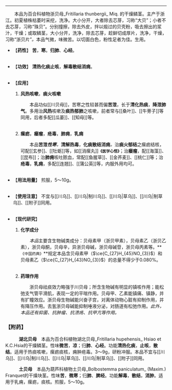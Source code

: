 ---
&emsp;&emsp;本品为百合科植物浙贝母_Fritillaria thunbergii_ Miq. 的干燥鳞茎。主产于浙江。初夏植株枯萎时采挖，洗净。大小分开，大者除去芯芽，习称“大贝”；小者不去芯芽，习称“珠贝”。分别撞擦，除去外皮，拌以煅过的贝壳粉，吸去擦出的浆汁，干燥；或取鳞茎，大小分开，洗净，除去芯芽，趁鲜切成厚片，洗净，干燥，习称“浙贝片”<dfn>。</dfn>本品气微，味微苦。以切面白色，粉性足者为佳。生用。

- 【**药性**】
	**苦**，**寒**。**归肺**、**心经**。<br></br>

- 【**功效**】
	**清热化痰止咳**，**解毒散结消痈**。<br></br>

- 【**应用**】
	1. **风热咳嗽**，**痰火咳嗽**
		
		&emsp;&emsp;本品功似[[川贝母]]，苦寒之性较甚而偏**苦泄**，长于**清化热痰**，**降泄肺气**。多用治**风热**咳嗽及**痰热郁肺**之咳嗽，前者常与[[桑叶]]、[[牛蒡子]]等同用，后者多配[[瓜蒌]]、[[知母]]等。<br></br>
	
	2. **瘰疬**，**瘿瘤**，**疮毒**，**肺痈**，**乳痈**
		
		&emsp;&emsp;本品**苦泄**<dfn>**性寒**，</dfn>**清解热毒**，**化痰散结消痈**<dfn>。</dfn>治**痰火郁结**之瘰疬结核，可配[[玄参]]、[[牡蛎]]等，如[[消瘰丸]]**`《医学心悟》`**；治**瘿瘤**，配[[海藻]]、[[昆布]]；治**肺痈**咳吐脓血，常配[[鱼腥草]]、[[金荞麦]]、[[桃仁]]等；治**疮毒**，**乳痈**，多配[[连翘]]、[[蒲公英]]等，内服外用均可。<br></br>

- 【**用法用量**】
	煎服，5～10g。<br></br>

- 【**使用注意**】
	不宜与[[川乌]]、[[川乌|制川乌]]、[[川乌|草乌]]、[[川乌|制草乌]]、[[附子]]同用。<br></br>

- 【**现代研究**】
	1. **化学成分**
		
		&emsp;&emsp;<dfn>本品</dfn>主要含生物碱类成分：贝母素甲（浙贝甲素），贝母素乙（浙贝乙素），浙贝母酮，贝母辛，异浙贝母碱，浙贝母碱苷，浙贝母丙素等。**`《中国药典》`**规定本品含贝母素甲（$\ce{C_{27}H_{45}NO_{3}}$）和贝母素乙（$\ce{C_{27}H_{43}NO_{3}}$）的总量不得少于0.080%。<br></br>
	
	2. **药理作用**
		
		&emsp;&emsp;浙贝母祛痰效力略强于川贝母；所含生物碱有明显的镇咳作用；能松弛支气管平滑肌，表现一定的平喘作用。贝母甲、乙素能镇痛、镇静，并有扩瞳效应。浙贝母生物碱能兴奋子宫，对离体动物心脏有抑制作用，并有降压作用。去氢浙贝母碱能抑制唾液分泌，对肠道有松弛作用。<dfn>此外，本品还有抑菌、抗肿瘤、抗溃疡、抗甲亢等作用。</dfn>

### 【附药】

&emsp;&emsp;&emsp;**湖北贝母**&emsp;本品为百合科植物湖北贝母_Fritillaria hupehensis_ Hsiao et K.C.Hsia的干燥鳞茎。性味**微苦**，**凉**；归**肺**、**心经**。功能**清热化痰**，**止咳**，**散结**。适用于热痰咳嗽，瘰疬痰核，痈肿疮毒。3～9g，研粉冲服。本品不宜与[[川乌]]、[[川乌|制川乌]]、[[川乌|草乌]]、[[川乌|制草乌]]、[[附子]]同用。

&emsp;&emsp;&emsp;**土贝母**&emsp;本品为葫芦科植物土贝母_Bolbostemma paniculatum_ (Maxim.) Franquet的干燥块茎。性味**苦**，**微寒**；归**肺**、**脾经**。功能**解毒**，**散结**，**消肿**。适用于乳痈，瘰疬，痰核。煎服，5～10g。